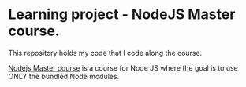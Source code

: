 # Learning project - NodeJS Master course.
This repository holds my code that I code along the course.

[Nodejs Master course](https://pirple.thinkific.com) is a course for Node JS where the goal is to use ONLY the bundled Node modules.
